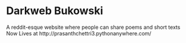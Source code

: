 <h1> Darkweb Bukowski </h1>
A reddit-esque website where people can share poems and short texts<br>
Now Lives at http://prasanthchettri3.pythonanywhere.com/
